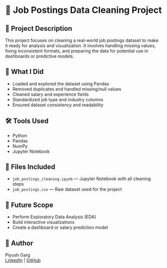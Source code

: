 # 🧹 Job Postings Data Cleaning Project

## 📌 Project Description
This project focuses on cleaning a real-world job postings dataset to make it ready for analysis and visualization. It involves handling missing values, fixing inconsistent formats, and preparing the data for potential use in dashboards or predictive models.

## 🧠 What I Did
- Loaded and explored the dataset using Pandas
- Removed duplicates and handled missing/null values
- Cleaned salary and experience fields
- Standardized job type and industry columns
- Ensured dataset consistency and readability

## 🛠️ Tools Used
- Python
- Pandas
- NumPy
- Jupyter Notebook

## 📁 Files Included
- `job_postings_cleaning.ipynb` — Jupyter Notebook with all cleaning steps
- `job_postings.csv` — Raw dataset used for the project

## 🚀 Future Scope
- Perform Exploratory Data Analysis (EDA)
- Build interactive visualizations
- Create a dashboard or salary prediction model

## 👤 Author
Piyush Garg  
[LinkedIn](https://www.linkedin.com/in/piyush-garg-06368936b) | [GitHub](https://github.com/piyush77888)
